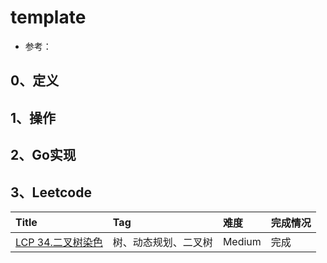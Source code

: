 # template

- 参考：

## 0、定义

## 1、操作

## 2、Go实现

## 3、Leetcode

| Title                                                                   | Tag        | 难度     | 完成情况 |
| :-------------------------------------------------------------------------| :------------| :--------| :------|
| [LCP 34.二叉树染色](https://leetcode.cn/problems/er-cha-shu-ran-se-UGC/) | 树、动态规划、二叉树 | Medium | 完成   |